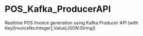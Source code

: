# POS_Kafka_ProducerAPI
Realtime POS Invoice generation using Kafka Producer API (with Key[InvoiceNo:Integer],Value[JSON:String])
